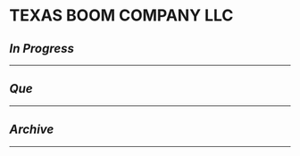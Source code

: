 # TEXAS BOOM COMPANY LLC

## *In Progress*

--------------------

## *Que*

-----------------------------------
## *Archive*

-----------------------------------
